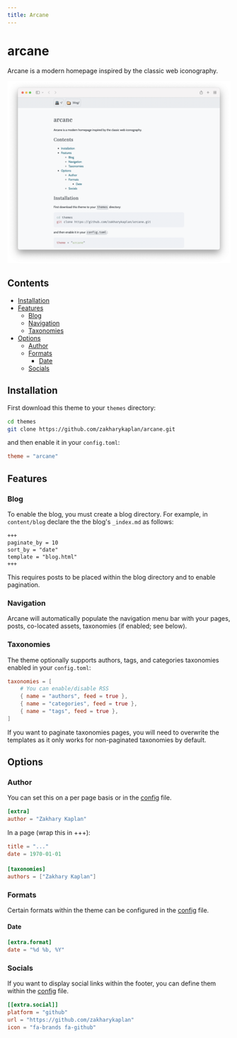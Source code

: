 ```yaml
---
title: Arcane
---
```


# arcane

Arcane is a modern homepage inspired by the classic web iconography.

![](docs/screenshot.png)

## Contents

- [Installation](#installation)
- [Features](#features)
  - [Blog](#blog)
  - [Navigation](#navigation)
  - [Taxonomies](#taxonomies)
- [Options](#options)
  - [Author](#author)
  - [Formats](#formats)
    - [Date](#date)
  - [Socials](#socials)

## Installation

First download this theme to your `themes` directory:

```bash
cd themes
git clone https://github.com/zakharykaplan/arcane.git
```

and then enable it in your `config.toml`:

```toml
theme = "arcane"
```

## Features

### Blog

To enable the blog, you must create a blog directory. For example, in
`content/blog` declare the the blog's `_index.md` as follows:

```
+++
paginate_by = 10
sort_by = "date"
template = "blog.html"
+++
```

This requires posts to be placed within the blog directory and to enable
pagination.

### Navigation

Arcane will automatically populate the navigation menu bar with your pages,
posts, co-located assets, taxonomies (if enabled; see below).

### Taxonomies

The theme optionally supports authors, tags, and categories taxonomies enabled
in your `config.toml`:

```toml
taxonomies = [
    # You can enable/disable RSS
    { name = "authors", feed = true },
    { name = "categories", feed = true },
    { name = "tags", feed = true },
]
```

If you want to paginate taxonomies pages, you will need to overwrite the
templates as it only works for non-paginated taxonomies by default.

## Options

### Author

You can set this on a per page basis or in the [config](config.toml) file.

```toml
[extra]
author = "Zakhary Kaplan"
```

In a page (wrap this in +++):

```toml
title = "..."
date = 1970-01-01

[taxonomies]
authors = ["Zakhary Kaplan"]
```

### Formats

Certain formats within the theme can be configured in the [config](config.toml)
file.

#### Date

```toml
[extra.format]
date = "%d %b, %Y"
```

### Socials

If you want to display social links within the footer, you can define them
within the [config](config.toml) file.

```toml
[[extra.social]]
platform = "github"
url = "https://github.com/zakharykaplan"
icon = "fa-brands fa-github"
```
